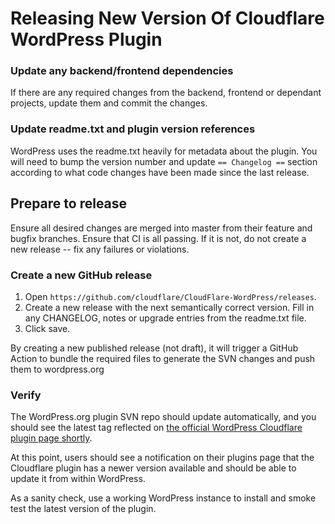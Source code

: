 # Releasing New Version Of Cloudflare WordPress Plugin

### Update any backend/frontend dependencies

If there are any required changes from the backend, frontend or dependant
projects, update them and commit the changes.

### Update readme.txt and plugin version references

WordPress uses the readme.txt heavily for metadata about the plugin. You will
need to bump the version number and update `== Changelog ==` section according
to what code changes have been made since the last release.

## Prepare to release

Ensure all desired changes are merged into master from their feature and bugfix
branches. Ensure that CI is all passing. If it is not, do not create a new
release -- fix any failures or violations.

### Create a new GitHub release

1. Open `https://github.com/cloudflare/CloudFlare-WordPress/releases`.
1. Create a new release with the next semantically correct version. Fill in any
   CHANGELOG, notes or upgrade entries from the readme.txt file.
1. Click save.

By creating a new published release (not draft), it will trigger a GitHub Action
to bundle the required files to generate the SVN changes and push them to
wordpress.org

### Verify

The WordPress.org plugin SVN repo should update automatically, and you should
see the latest tag reflected on [the official WordPress Cloudflare plugin page shortly](https://en-gb.wordpress.org/plugins/cloudflare/).

At this point, users should see a notification on their plugins page that the
Cloudflare plugin has a newer version available and should be able to update it
from within WordPress.

As a sanity check, use a working WordPress instance to install and smoke test
the latest version of the plugin.
